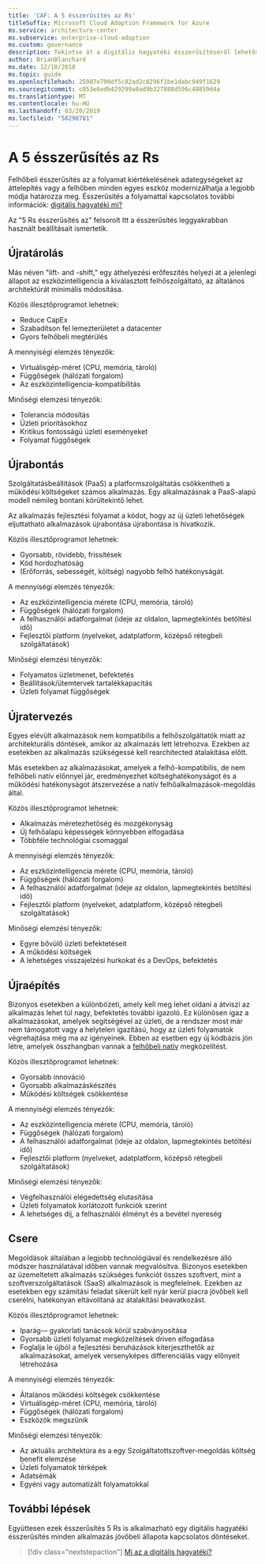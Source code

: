 ```yaml
---
title: 'CAF: A 5 ésszerűsítés az Rs'
titleSuffix: Microsoft Cloud Adoption Framework for Azure
ms.service: architecture-center
ms.subservice: enterprise-cloud-adoption
ms.custom: governance
description: Tekintse át a digitális hagyatéki ésszerűsítéséről lehetőségeit.
author: BrianBlanchard
ms.date: 12/10/2018
ms.topic: guide
ms.openlocfilehash: 25987e790df5c82ad2c8296f1be1dabc949f1629
ms.sourcegitcommit: c053e6edb429299a0ad9b327888d596c48859d4a
ms.translationtype: MT
ms.contentlocale: hu-HU
ms.lasthandoff: 03/20/2019
ms.locfileid: "58298781"
---
```

# <a name="the-5-rs-of-rationalization"></a>A 5 ésszerűsítés az Rs

Felhőbeli ésszerűsítés az a folyamat kiértékelésének adategységeket az áttelepítés vagy a felhőben minden egyes eszköz modernizálhatja a legjobb módja határozza meg. Ésszerűsítés a folyamattal kapcsolatos további információk: [digitális hagyatéki mi?](overview.md)

Az "5 Rs ésszerűsítés az" felsorolt Itt a ésszerűsítés leggyakrabban használt beállításait ismertetik.

## <a name="rehost"></a>Újratárolás

Más néven "lift- and -shift," egy áthelyezési erőfeszítés helyezi át a jelenlegi állapot az eszközintelligencia a kiválasztott felhőszolgáltató, az általános architektúrát minimális módosítása.

Közös illesztőprogramot lehetnek:

* Reduce CapEx
* Szabadítson fel lemezterületet a datacenter
* Gyors felhőbeli megtérülés

A mennyiségi elemzés tényezők:

* Virtuálisgép-méret (CPU, memória, tároló)
* Függőségek (hálózati forgalom)
* Az eszközintelligencia-kompatibilitás

Minőségi elemzési tényezők:

* Tolerancia módosítás
* Üzleti prioritásokhoz
* Kritikus fontosságú üzleti eseményeket
* Folyamat függőségek

## <a name="refactor"></a>Újrabontás

Szolgáltatásbeállítások (PaaS) a platformszolgáltatás csökkentheti a működési költségeket számos alkalmazás. Egy alkalmazásnak a PaaS-alapú modell némileg bontani körültekintő lehet.

Az alkalmazás fejlesztési folyamat a kódot, hogy az új üzleti lehetőségek eljuttatható alkalmazások újrabontása újrabontása is hivatkozik.

Közös illesztőprogramot lehetnek:

* Gyorsabb, rövidebb, frissítések
* Kód hordozhatóság
* (Erőforrás, sebességét, költség) nagyobb felhő hatékonyságát.

A mennyiségi elemzés tényezők:

* Az eszközintelligencia mérete (CPU, memória, tároló)
* Függőségek (hálózati forgalom)
* A felhasználói adatforgalmat (ideje az oldalon, lapmegtekintés betöltési idő)
* Fejlesztői platform (nyelveket, adatplatform, középső rétegbeli szolgáltatások)

Minőségi elemzési tényezők:

* Folyamatos üzletmenet, befektetés
* Beállítások/ütemtervek tartalékkapacitás
* Üzleti folyamat függőségek

## <a name="rearchitect"></a>Újratervezés

Egyes elévült alkalmazások nem kompatibilis a felhőszolgáltatók miatt az architekturális döntések, amikor az alkalmazás lett létrehozva. Ezekben az esetekben az alkalmazás szükségessé kell rearchitected átalakítása előtt.

Más esetekben az alkalmazásokat, amelyek a felhő-kompatibilis, de nem felhőbeli natív előnnyel jár, eredményezhet költséghatékonyságot és a működési hatékonyságot átszervezése a natív felhőalkalmazások-megoldás által.

Közös illesztőprogramot lehetnek:

* Alkalmazás méretezhetőség és mozgékonyság
* Új felhőalapú képességek könnyebben elfogadása
* Többféle technológiai csomaggal

A mennyiségi elemzés tényezők:

* Az eszközintelligencia mérete (CPU, memória, tároló)
* Függőségek (hálózati forgalom)
* A felhasználói adatforgalmat (ideje az oldalon, lapmegtekintés betöltési idő)
* Fejlesztői platform (nyelveket, adatplatform, középső rétegbeli szolgáltatások)

Minőségi elemzési tényezők:

* Egyre bővülő üzleti befektetéseit
* A működési költségek
* A lehetséges visszajelzési hurkokat és a DevOps, befektetés

## <a name="rebuild"></a>Újraépítés

Bizonyos esetekben a különbözeti, amely kell meg lehet oldani a átviszi az alkalmazás lehet túl nagy, befektetés további igazoló. Ez különösen igaz a alkalmazásokat, amelyek segítségével az üzleti, de a rendszer most már nem támogatott vagy a helytelen igazítású, hogy az üzleti folyamatok végrehajtása még ma az igényeinek. Ebben az esetben egy új kódbázis jön létre, amelyek összhangban vannak a [felhőbeli natív](https://azure.microsoft.com/overview/cloudnative/) megközelítést.

Közös illesztőprogramot lehetnek:

* Gyorsabb innováció
* Gyorsabb alkalmazáskészítés
* Működési költségek csökkentése

A mennyiségi elemzés tényezők:

* Az eszközintelligencia mérete (CPU, memória, tároló)
* Függőségek (hálózati forgalom)
* A felhasználói adatforgalmat (ideje az oldalon, lapmegtekintés betöltési idő)
* Fejlesztői platform (nyelveket, adatplatform, középső rétegbeli szolgáltatások)

Minőségi elemzési tényezők:

* Végfelhasználói elégedettség elutasítása
* Üzleti folyamatok korlátozott funkciók szerint
* A lehetséges díj, a felhasználói élményt és a bevétel nyereség

## <a name="replace"></a>Csere

Megoldások általában a legjobb technológiával és rendelkezésre álló módszer használatával időben vannak megvalósítva. Bizonyos esetekben az üzemeltetett alkalmazás szükséges funkciót összes szoftvert, mint a szoftverszolgáltatások (SaaS) alkalmazások is megfelelnek. Ezekben az esetekben egy számítási feladat sikerült kell nyár kerül piacra jövőbeli kell cserélni, hatékonyan eltávolítaná az átalakítási beavatkozást.

Közös illesztőprogramot lehetnek:

* Iparág-– gyakorlati tanácsok körül szabványosítása
* Gyorsabb üzleti folyamat megközelítések driven elfogadása
* Foglalja le újból a fejlesztési beruházások kiterjeszthetők az alkalmazásokat, amelyek versenyképes differenciálás vagy előnyeit létrehozása

A mennyiségi elemzés tényezők:

* Általános működési költségek csökkentése
* Virtuálisgép-méret (CPU, memória, tároló)
* Függőségek (hálózati forgalom)
* Eszközök megszűnik

Minőségi elemzési tényezők:

* Az aktuális architektúra és a egy Szolgáltatottszoftver-megoldás költség benefit elemzése
* Üzleti folyamatok térképek
* Adatsémák
* Egyéni vagy automatizált folyamatokkal

## <a name="next-steps"></a>További lépések

Együttesen ezek ésszerűsítés 5 Rs is alkalmazható egy digitális hagyatéki ésszerűsítés minden alkalmazás jövőbeli állapota kapcsolatos döntéseket.

> [!div class="nextstepaction"]
> [Mi az a digitális hagyatéki?](overview.md)
